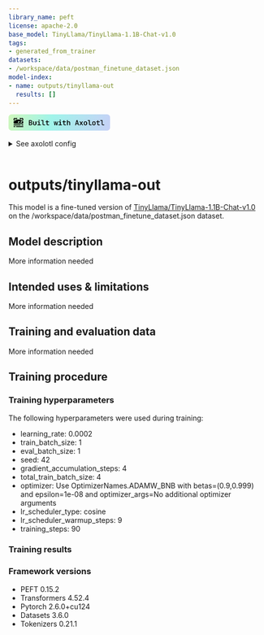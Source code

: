 ```yaml
---
library_name: peft
license: apache-2.0
base_model: TinyLlama/TinyLlama-1.1B-Chat-v1.0
tags:
- generated_from_trainer
datasets:
- /workspace/data/postman_finetune_dataset.json
model-index:
- name: outputs/tinyllama-out
  results: []
---
```


<!-- This model card has been generated automatically according to the information the Trainer had access to. You
should probably proofread and complete it, then remove this comment. -->

[<img src="https://raw.githubusercontent.com/axolotl-ai-cloud/axolotl/main/image/axolotl-badge-web.png" alt="Built with Axolotl" width="200" height="32"/>](https://github.com/axolotl-ai-cloud/axolotl)
<details><summary>See axolotl config</summary>

axolotl version: `0.11.0.dev0`
```yaml
base_model: TinyLlama/TinyLlama-1.1B-Chat-v1.0
model_type: AutoModelForCausalLM
tokenizer_type: AutoTokenizer

load_in_4bit: true
load_in_8bit: false

datasets:
  - path: /workspace/data/postman_finetune_dataset.json
    type: alpaca
    field_messages: conversations
    message_property_mappings:
      role: from
      content: value

val_set_size: 0.0
output_dir: ./outputs/tinyllama-out

adapter: qlora
lora_r: 32
lora_alpha: 16
lora_dropout: 0.05
lora_target_linear: true

sequence_len: 2048
sample_packing: true
eval_sample_packing: false
pad_to_sequence_len: true

gradient_checkpointing: true
gradient_checkpointing_kwargs:
  use_reentrant: false
gradient_accumulation_steps: 4
micro_batch_size: 1
num_epochs: 6

optimizer: adamw_bnb_8bit
lr_scheduler: cosine
learning_rate: 0.0002
weight_decay: 0.0
warmup_ratio: 0.1

bf16: auto
tf32: true
flash_attention: true

logging_steps: 1
saves_per_epoch: 1

```

</details><br>

# outputs/tinyllama-out

This model is a fine-tuned version of [TinyLlama/TinyLlama-1.1B-Chat-v1.0](https://huggingface.co/TinyLlama/TinyLlama-1.1B-Chat-v1.0) on the /workspace/data/postman_finetune_dataset.json dataset.

## Model description

More information needed

## Intended uses & limitations

More information needed

## Training and evaluation data

More information needed

## Training procedure

### Training hyperparameters

The following hyperparameters were used during training:
- learning_rate: 0.0002
- train_batch_size: 1
- eval_batch_size: 1
- seed: 42
- gradient_accumulation_steps: 4
- total_train_batch_size: 4
- optimizer: Use OptimizerNames.ADAMW_BNB with betas=(0.9,0.999) and epsilon=1e-08 and optimizer_args=No additional optimizer arguments
- lr_scheduler_type: cosine
- lr_scheduler_warmup_steps: 9
- training_steps: 90

### Training results



### Framework versions

- PEFT 0.15.2
- Transformers 4.52.4
- Pytorch 2.6.0+cu124
- Datasets 3.6.0
- Tokenizers 0.21.1